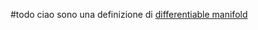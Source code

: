 #todo 
ciao sono una definizione di [differentiable manifold](https://en.wikipedia.org/wiki/Differentiable_manifold)
